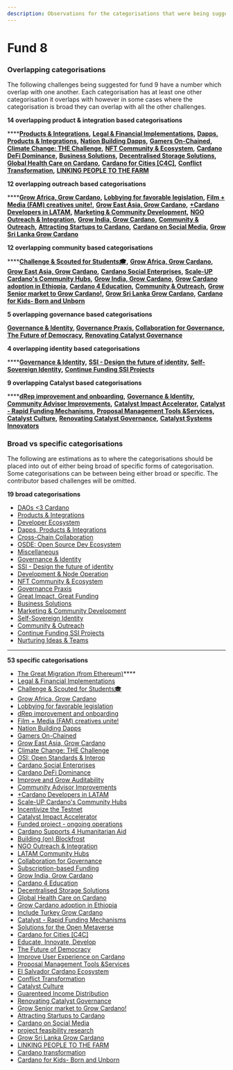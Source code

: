 ```yaml
---
description: Observations for the categorisations that were being suggested for fund 9
---
```


# Fund 8

### Overlapping categorisations

The following challenges being suggested for fund 9 have a number which overlap with one another. Each categorisation has at least one other categorisation it overlaps with however in some cases where the categorisation is broad they can overlap with all the other challenges.



**14 overlapping product & integration based categorisations**

****[**Products & Integrations**](https://app.ideascale.com/t/UM5UZBunL)**,** [**Legal & Financial Implementations**](https://app.ideascale.com/t/UM5UZBvbn)**,** [**Dapps, Products & Integrations**](https://app.ideascale.com/t/UM5UZBw78)**,** [**Nation Building Dapps**](https://app.ideascale.com/t/UM5UZBuo2)**,** [**Gamers On-Chained**](https://app.ideascale.com/t/UM5UZBw1o)**,** [**Climate Change: THE Challenge**](https://app.ideascale.com/t/UM5UZBvq4)**,** [**NFT Community & Ecosystem**](https://app.ideascale.com/t/UM5UZBwLV)**,** [**Cardano DeFi Dominance**](https://app.ideascale.com/t/UM5UZBurB)**,** [**Business Solutions**](https://app.ideascale.com/t/UM5UZBvhC)**,** [**Decentralised Storage Solutions**](https://app.ideascale.com/t/UM5UZBuuG)**,** [**Global Health Care on Cardano**](https://app.ideascale.com/t/UM5UZBw4s)**,** [**Cardano for Cities \[C4C\]**](https://app.ideascale.com/t/UM5UZBwDp)**,** [**Conflict Transformation**](https://app.ideascale.com/t/UM5UZBulb)**,** [**LINKING PEOPLE TO THE FARM**](https://app.ideascale.com/t/UM5UZBwPp)



**12 overlapping outreach based categorisations**

****[**Grow Africa, Grow Cardano**](https://app.ideascale.com/t/UM5UZBuk1)**,** [**Lobbying for favorable legislation**](https://app.ideascale.com/t/UM5UZBwe3)**,** [**Film + Media (FAM) creatives unite!**](https://app.ideascale.com/t/UM5UZBuw7)**,** [**Grow East Asia, Grow Cardano**](https://app.ideascale.com/t/UM5UZBvV3)**,** [**+Cardano Developers in LATAM**](https://cardano.ideascale.com/c/idea/405144)**,**  [**Marketing & Community Development**](https://app.ideascale.com/t/UM5UZBwId)**,** [**NGO Outreach & Integration**](https://app.ideascale.com/t/UM5UZBvey)**,** [**Grow India, Grow Cardano**](https://app.ideascale.com/t/UM5UZBumF)**,** [**Community & Outreach**](https://app.ideascale.com/t/UM5UZBunC)**,** [**Attracting Startups to Cardano**](https://app.ideascale.com/t/UM5UZBvur)**,** [**Cardano on Social Media**](https://app.ideascale.com/t/UM5UZBw8V)**,** [**Grow Sri Lanka Grow Cardano**](https://app.ideascale.com/t/UM5UZBurO)



**12 overlapping community based categorisations**

****[**Challenge & Scouted for Students🎓**](https://app.ideascale.com/t/UM5UZBvbE)**,** [**Grow Africa, Grow Cardano**](https://app.ideascale.com/t/UM5UZBuk1)**,** [**Grow East Asia, Grow Cardano**](https://app.ideascale.com/t/UM5UZBvV3)**,** [**Cardano Social Enterprises**](https://app.ideascale.com/t/UM5UZBuod)**,** [**Scale-UP Cardano's Community Hubs**](https://app.ideascale.com/t/UM5UZBukC)**,** [**Grow India, Grow Cardano**](https://app.ideascale.com/t/UM5UZBumF)**,** [**Grow Cardano adoption in Ethiopia**](https://app.ideascale.com/t/UM5UZBu6F)**,** [**Cardano 4 Education**](https://app.ideascale.com/t/UM5UZBwpW)**,** [**Community & Outreach**](https://app.ideascale.com/t/UM5UZBunC)**,** [**Grow Senior market to Grow Cardano!**](https://app.ideascale.com/t/UM5UZBuog)**,** [**Grow Sri Lanka Grow Cardano**](https://app.ideascale.com/t/UM5UZBurO)**,** [**Cardano for Kids- Born and Unborn**](https://app.ideascale.com/t/UM5UZBuqn)



**5 overlapping governance based categorisations** &#x20;

****[**Governance & Identity**](https://app.ideascale.com/t/UM5UZBunV)**,** [**Governance Praxis**](https://app.ideascale.com/t/UM5UZBv6V)**,** [**Collaboration for Governance**](https://app.ideascale.com/t/UM5UZBwWo)**,** [**The Future of Democracy**](https://app.ideascale.com/t/UM5UZBvIA)**,** [**Renovating Catalyst Governance**](https://app.ideascale.com/t/UM5UZBvyp)****



**4 overlapping identity based categorisations**

****[**Governance & Identity**](https://app.ideascale.com/t/UM5UZBunV)**,** [**SSI - Design the future of identity**](https://app.ideascale.com/t/UM5UZBvbo)**,** [**Self-Sovereign Identity**](https://app.ideascale.com/t/UM5UZBwIB)**,** [**Continue Funding SSI Projects**](https://app.ideascale.com/t/UM5UZBvcB)



**9 overlapping Catalyst based categorisations**

****[**dRep improvement and onboarding**](https://app.ideascale.com/t/UM5UZBvsJ)**,** [**Governance & Identity**](https://app.ideascale.com/t/UM5UZBunV)**,** [**Community Advisor Improvements**](https://app.ideascale.com/t/UM5UZBwYx)**,** [**Catalyst Impact Accelerator**](https://app.ideascale.com/t/UM5UZBwWz)**,** [**Catalyst - Rapid Funding Mechanisms**](https://app.ideascale.com/t/UM5UZBumy)**,** [**Proposal Management Tools \&Services**](https://app.ideascale.com/t/UM5UZBweN)**,** [**Catalyst Culture**](https://app.ideascale.com/t/UM5UZBvsH)**,** [**Renovating Catalyst Governance**](https://app.ideascale.com/t/UM5UZBvyp)**,** [**Catalyst Systems Innovators**](https://app.ideascale.com/t/UM5UZBw8W)



### **Broad vs specific categorisations**

The following are estimations as to where the categorisations should be placed into out of either being broad of specific forms of categorisation. Some categorisations can be between being either broad or specific. The contributor based challenges will be omitted.



**19 broad categorisations**

* [DAOs <3 Cardano](https://app.ideascale.com/t/UM5UZBvaV)
* [Products & Integrations](https://app.ideascale.com/t/UM5UZBunL)
* [Developer Ecosystem](https://app.ideascale.com/t/UM5UZBvNu)
* [Dapps, Products & Integrations](https://app.ideascale.com/t/UM5UZBw78)
* [Cross-Chain Collaboration](https://app.ideascale.com/t/UM5UZBunq)
* [OSDE: Open Source Dev Ecosystem](https://app.ideascale.com/t/UM5UZBv0n)
* [Miscellaneous](https://app.ideascale.com/t/UM5UZBwVS)
* [Governance & Identity](https://app.ideascale.com/t/UM5UZBunV)
* [SSI - Design the future of identity](https://app.ideascale.com/t/UM5UZBvbo)
* [Development & Node Operation](https://app.ideascale.com/t/UM5UZBunc)
* [NFT Community & Ecosystem](https://app.ideascale.com/t/UM5UZBwLV)
* [Governance Praxis](https://app.ideascale.com/t/UM5UZBv6V)
* [Great Impact, Great Funding](https://app.ideascale.com/t/UM5UZBvGN)
* [Business Solutions](https://app.ideascale.com/t/UM5UZBvhC)
* [Marketing & Community Development](https://app.ideascale.com/t/UM5UZBwId)
* [Self-Sovereign Identity](https://app.ideascale.com/t/UM5UZBwIB)
* [Community & Outreach](https://app.ideascale.com/t/UM5UZBunC)
* [Continue Funding SSI Projects](https://app.ideascale.com/t/UM5UZBvcB)
* [Nurturing Ideas & Teams](https://app.ideascale.com/t/UM5UZBwQq)

****

**53 specific categorisations**

* [The Great Migration (from Ethereum)](https://app.ideascale.com/t/UM5UZBw7N)****
* [Legal & Financial Implementations](https://app.ideascale.com/t/UM5UZBvbn)
* [Challenge & Scouted for Students🎓](https://app.ideascale.com/t/UM5UZBvbE)
* [Grow Africa, Grow Cardano](https://app.ideascale.com/t/UM5UZBuk1)
* [Lobbying for favorable legislation](https://app.ideascale.com/t/UM5UZBwe3)
* [dRep improvement and onboarding](https://app.ideascale.com/t/UM5UZBvsJ)
* [Film + Media (FAM) creatives unite!](https://app.ideascale.com/t/UM5UZBuw7)
* [Nation Building Dapps](https://app.ideascale.com/t/UM5UZBuo2)
* [Gamers On-Chained](https://app.ideascale.com/t/UM5UZBw1o)
* [Grow East Asia, Grow Cardano](https://app.ideascale.com/t/UM5UZBvV3)
* [Climate Change: THE Challenge](https://app.ideascale.com/t/UM5UZBvq4)
* [OSI: Open Standards & Interop](https://app.ideascale.com/t/UM5UZBw0I)
* [Cardano Social Enterprises](https://app.ideascale.com/t/UM5UZBuod)
* [Cardano DeFi Dominance](https://app.ideascale.com/t/UM5UZBurB)
* [Improve and Grow Auditability](https://app.ideascale.com/t/UM5UZButw)
* [Community Advisor Improvements](https://app.ideascale.com/t/UM5UZBwYx)
* [+Cardano Developers in LATAM](https://cardano.ideascale.com/c/idea/405144)
* [Scale-UP Cardano's Community Hubs](https://app.ideascale.com/t/UM5UZBukC)
* [Incentivize the Testnet](https://app.ideascale.com/t/UM5UZBvGF)
* [Catalyst Impact Accelerator](https://app.ideascale.com/t/UM5UZBwWz)
* [Funded project - ongoing operations](https://app.ideascale.com/t/UM5UZBvcH)
* [Cardano Supports 4 Humanitarian Aid](https://app.ideascale.com/t/UM5UZBw6o)
* [Building (on) Blockfrost](https://app.ideascale.com/t/UM5UZBvum)&#x20;
* [NGO Outreach & Integration](https://app.ideascale.com/t/UM5UZBvey)
* [LATAM Community Hubs](https://app.ideascale.com/t/UM5UZBvQT)
* [Collaboration for Governance](https://app.ideascale.com/t/UM5UZBwWo)
* [Subscription-based Funding](https://app.ideascale.com/t/UM5UZBvgw)
* [Grow India, Grow Cardano](https://app.ideascale.com/t/UM5UZBumF)
* [Cardano 4 Education](https://app.ideascale.com/t/UM5UZBwpW)
* [Decentralised Storage Solutions](https://app.ideascale.com/t/UM5UZBuuG)
* [Global Health Care on Cardano](https://app.ideascale.com/t/UM5UZBw4s)
* [Grow Cardano adoption in Ethiopia](https://app.ideascale.com/t/UM5UZBu6F)
* [Include Turkey Grow Cardano](https://app.ideascale.com/t/UM5UZBvG5)
* [Catalyst - Rapid Funding Mechanisms](https://app.ideascale.com/t/UM5UZBumy)
* [Solutions for the Open Metaverse](https://app.ideascale.com/t/UM5UZBvAW)
* [Cardano for Cities \[C4C\]](https://app.ideascale.com/t/UM5UZBwDp)
* [Educate, Innovate, Develop](https://app.ideascale.com/t/UM5UZBwKq)
* [The Future of Democracy](https://app.ideascale.com/t/UM5UZBvIA)
* [Improve User Experience on Cardano](https://app.ideascale.com/t/UM5UZBwnf)
* [Proposal Management Tools \&Services](https://app.ideascale.com/t/UM5UZBweN)
* [El Salvador Cardano Ecosystem](https://app.ideascale.com/t/UM5UZBvpq)
* [Conflict Transformation](https://app.ideascale.com/t/UM5UZBulb)
* [Catalyst Culture](https://app.ideascale.com/t/UM5UZBvsH)
* [Guarenteed Income Distribution](https://app.ideascale.com/t/UM5UZBvi0)
* [Renovating Catalyst Governance](https://app.ideascale.com/t/UM5UZBvyp)
* [Grow Senior market to Grow Cardano!](https://app.ideascale.com/t/UM5UZBuog)
* [Attracting Startups to Cardano](https://app.ideascale.com/t/UM5UZBvur)
* [Cardano on Social Media](https://app.ideascale.com/t/UM5UZBw8V)
* [project feasibility research](https://app.ideascale.com/t/UM5UZBu3i)
* [Grow Sri Lanka Grow Cardano](https://app.ideascale.com/t/UM5UZBurO)
* [LINKING PEOPLE TO THE FARM](https://app.ideascale.com/t/UM5UZBwPp)
* [Cardano transformation](https://app.ideascale.com/t/UM5UZBvmE)
* [Cardano for Kids- Born and Unborn](https://app.ideascale.com/t/UM5UZBuqn)
